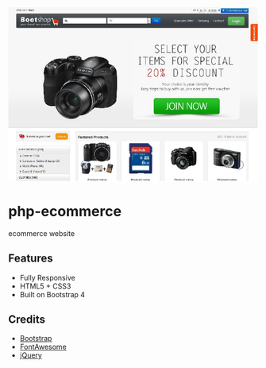 <a href="#" target="_blank"><img src="images/ecommerce.jpg" alt=" Ecommerce WebSite " width="750"/></a>

# php-ecommerce
ecommerce website

## Features

-  Fully Responsive
-  HTML5 + CSS3
-  Built on Bootstrap 4


## Credits
- [Bootstrap](http://getbootstrap.com/)
- [FontAwesome](http://fortawesome.github.io/Font-Awesome/)
- [jQuery](http://jquery.com/)
